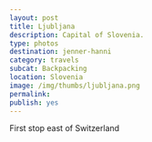 ```yaml
---
layout: post
title: Ljubljana
description: Capital of Slovenia.
type: photos
destination: jenner-hanni
category: travels
subcat: Backpacking
location: Slovenia
image: /img/thumbs/ljubljana.png
permalink: 
publish: yes
---
```


First stop east of Switzerland

<p><a href="https://jenner.smugmug.com/Europe/2009-Ljubljana-Slovenia/i-fC7BfT3/0/M/DSCF2087-M.jpg">
<img src="https://jenner.smugmug.com/Europe/2009-Ljubljana-Slovenia/i-fC7BfT3/0/M/DSCF2087-M.jpg" alt=""></a></p>

<p><a href="https://jenner.smugmug.com/Europe/2009-Ljubljana-Slovenia/i-gXd5Tz6/0/M/DSCF2085-M.jpg">
<img src="https://jenner.smugmug.com/Europe/2009-Ljubljana-Slovenia/i-gXd5Tz6/0/M/DSCF2085-M.jpg" alt=""></a></p>

<p><a href="https://jenner.smugmug.com/Europe/2009-Ljubljana-Slovenia/i-v3fJrTL/0/M/DSCF2088-M.jpg">
<img src="https://jenner.smugmug.com/Europe/2009-Ljubljana-Slovenia/i-v3fJrTL/0/M/DSCF2088-M.jpg" alt=""></a></p>

<p><a href="https://jenner.smugmug.com/Europe/2009-Ljubljana-Slovenia/i-xkcQdJZ/0/M/DSCF2090-M.jpg">
<img src="https://jenner.smugmug.com/Europe/2009-Ljubljana-Slovenia/i-xkcQdJZ/0/M/DSCF2090-M.jpg" alt=""></a></p>

<p><a href="https://jenner.smugmug.com/Europe/2009-Ljubljana-Slovenia/i-T66v2JV/0/M/DSCF2089-M.jpg">
<img src="https://jenner.smugmug.com/Europe/2009-Ljubljana-Slovenia/i-T66v2JV/0/M/DSCF2089-M.jpg" alt=""></a></p>

<p><a href="https://jenner.smugmug.com/Europe/2009-Ljubljana-Slovenia/i-Tww6z8B/0/M/DSCF2091-M.jpg">
<img src="https://jenner.smugmug.com/Europe/2009-Ljubljana-Slovenia/i-Tww6z8B/0/M/DSCF2091-M.jpg" alt=""></a></p>

<p><a href="https://jenner.smugmug.com/Europe/2009-Ljubljana-Slovenia/i-LHjJPqV/0/M/DSCF2092-M.jpg">
<img src="https://jenner.smugmug.com/Europe/2009-Ljubljana-Slovenia/i-LHjJPqV/0/M/DSCF2092-M.jpg" alt=""></a></p>

<p><a href="https://jenner.smugmug.com/Europe/2009-Ljubljana-Slovenia/i-JvTBtmC/0/M/DSCF2094-M.jpg">
<img src="https://jenner.smugmug.com/Europe/2009-Ljubljana-Slovenia/i-JvTBtmC/0/M/DSCF2094-M.jpg" alt=""></a></p>

<p><a href="https://jenner.smugmug.com/Europe/2009-Ljubljana-Slovenia/i-2cBZZRX/0/M/DSCF2097-M.jpg">
<img src="https://jenner.smugmug.com/Europe/2009-Ljubljana-Slovenia/i-2cBZZRX/0/M/DSCF2097-M.jpg" alt=""></a></p>

<p><a href="https://jenner.smugmug.com/Europe/2009-Ljubljana-Slovenia/i-JNF4RVz/0/M/DSCF2098-M.jpg">
<img src="https://jenner.smugmug.com/Europe/2009-Ljubljana-Slovenia/i-JNF4RVz/0/M/DSCF2098-M.jpg" alt=""></a></p>

<p><a href="https://jenner.smugmug.com/Europe/2009-Ljubljana-Slovenia/i-XCbZZBX/0/M/DSCF2096-M.jpg">
<img src="https://jenner.smugmug.com/Europe/2009-Ljubljana-Slovenia/i-XCbZZBX/0/M/DSCF2096-M.jpg" alt=""></a></p>


